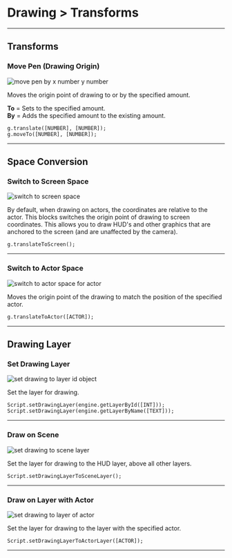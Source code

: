 # Drawing > Transforms

***

## Transforms

### <a name="draw-transtoby"></a> Move Pen (Drawing Origin)

![move pen by x number y number](https://static.stencyl.com/pedia2/block-images/drawing/transforms/draw-transtoby.png)

Moves the origin point of drawing to or by the specified amount.

**To** = Sets to the specified amount.<br/>
**By** = Adds the specified amount to the existing amount.

```
g.translate([NUMBER], [NUMBER]);
g.moveTo([NUMBER], [NUMBER]);
```

***

## Space Conversion

### <a name="to-screen-space"></a> Switch to Screen Space

![switch to screen space](https://static.stencyl.com/pedia2/block-images/drawing/transforms/to-screen-space.png)

By default, when drawing on actors, the coordinates are relative to the actor. This blocks switches the origin point of drawing to screen coordinates. This allows you to draw HUD's and other graphics that are anchored to the screen (and are unaffected by the camera).

```
g.translateToScreen();
```

***

### <a name="to-local-space"></a> Switch to Actor Space

![switch to actor space for actor](https://static.stencyl.com/pedia2/block-images/drawing/transforms/to-local-space.png)

Moves the origin point of the drawing to match the position of the specified actor.

```
g.translateToActor([ACTOR]);
```

***

## Drawing Layer

### <a name="set-drawing-layer"></a> Set Drawing Layer

![set drawing to layer id object](https://static.stencyl.com/pedia2/block-images/drawing/transforms/set-drawing-layer.png)

Set the layer for drawing.

```
Script.setDrawingLayer(engine.getLayerById([INT]));
Script.setDrawingLayer(engine.getLayerByName([TEXT]));
```

***

### <a name="set-drawing-layer-scene"></a> Draw on Scene

![set drawing to scene layer](https://static.stencyl.com/pedia2/block-images/drawing/transforms/set-drawing-layer-scene.png)

Set the layer for drawing to the HUD layer, above all other layers.

```
Script.setDrawingLayerToSceneLayer();
```

***

### <a name="set-drawing-layer-actor"></a> Draw on Layer with Actor

![set drawing to layer of actor](https://static.stencyl.com/pedia2/block-images/drawing/transforms/set-drawing-layer-actor.png)

Set the layer for drawing to the layer with the specified actor.

```
Script.setDrawingLayerToActorLayer([ACTOR]);
```

***
